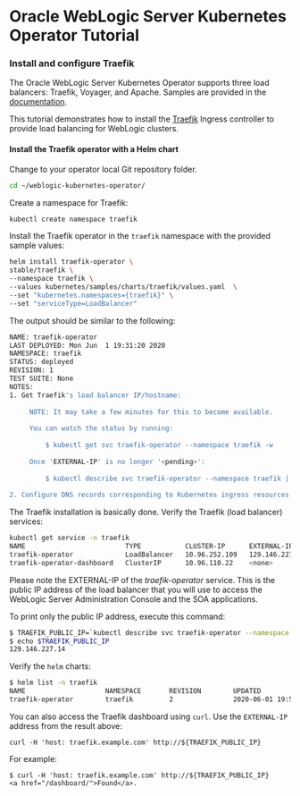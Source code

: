 # Oracle WebLogic Server Kubernetes Operator Tutorial #

### Install and configure Traefik  ###

The Oracle WebLogic Server Kubernetes Operator supports three load balancers: Traefik, Voyager, and Apache. Samples are provided in the [documentation](https://github.com/oracle/weblogic-kubernetes-operator/blob/v2.5.0/kubernetes/samples/charts/README.md).

This tutorial demonstrates how to install the [Traefik](https://traefik.io/) Ingress controller to provide load balancing for WebLogic clusters.

#### Install the Traefik operator with a Helm chart ####

Change to your operator local Git repository folder.
```bash
cd ~/weblogic-kubernetes-operator/
```
Create a namespace for Traefik:
```bash
kubectl create namespace traefik
```
Install the Traefik operator in the `traefik` namespace with the provided sample values:
```bash
helm install traefik-operator \
stable/traefik \
--namespace traefik \
--values kubernetes/samples/charts/traefik/values.yaml  \
--set "kubernetes.namespaces={traefik}" \
--set "serviceType=LoadBalancer"
```

The output should be similar to the following:
```bash
NAME: traefik-operator
LAST DEPLOYED: Mon Jun  1 19:31:20 2020
NAMESPACE: traefik
STATUS: deployed
REVISION: 1
TEST SUITE: None
NOTES:
1. Get Traefik's load balancer IP/hostname:
 
     NOTE: It may take a few minutes for this to become available.
 
     You can watch the status by running:
 
         $ kubectl get svc traefik-operator --namespace traefik -w
 
     Once 'EXTERNAL-IP' is no longer '<pending>':
 
         $ kubectl describe svc traefik-operator --namespace traefik | grep Ingress | awk '{print $3}'
 
2. Configure DNS records corresponding to Kubernetes ingress resources to point to the load balancer IP/hostname found in step 1
```

The Traefik installation is basically done. Verify the Traefik (load balancer) services:
```bash
kubectl get service -n traefik
NAME                         TYPE           CLUSTER-IP      EXTERNAL-IP       PORT(S)                      AGE
traefik-operator             LoadBalancer   10.96.252.109   129.146.227.145   443:31596/TCP,80:31943/TCP   23h
traefik-operator-dashboard   ClusterIP      10.96.110.22    <none>            80/TCP                       23h
```
Please note the EXTERNAL-IP of the *traefik-operator* service. This is the public IP address of the load balancer that you will use to access the WebLogic Server Administration Console and the SOA applications.

To print only the public IP address, execute this command:
```bash
$ TRAEFIK_PUBLIC_IP=`kubectl describe svc traefik-operator --namespace traefik | grep Ingress | awk '{print $3}'`
$ echo $TRAEFIK_PUBLIC_IP
129.146.227.14
```

Verify the `helm` charts:
```bash
$ helm list -n traefik
NAME                    NAMESPACE       REVISION        UPDATED                                 STATUS          CHART           APP VERSION
traefik-operator        traefik         2               2020-06-01 19:54:21.330962779 +0000 UTC deployed        traefik-1.87.0  1.7.2 
```
You can also access the Traefik dashboard using `curl`. Use the `EXTERNAL-IP` address from the result above:

    curl -H 'host: traefik.example.com' http://${TRAEFIK_PUBLIC_IP}

For example:

    $ curl -H 'host: traefik.example.com' http://${TRAEFIK_PUBLIC_IP}
    <a href="/dashboard/">Found</a>.
